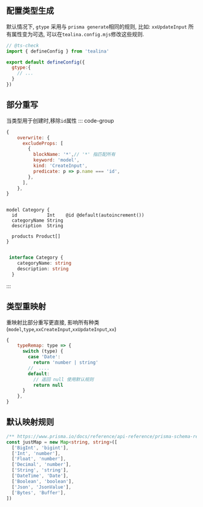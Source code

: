 ## 配置类型生成
默认情况下, `gtype` 采用与 `prisma generate`相同的规则,
比如: `xxUpdateInput` 所有属性变为可选,
可以在`tealina.config.mjs`修改这些规则.
```js
// @ts-check
import { defineConfig } from 'tealina'

export default defineConfig({
  gtype:{
    // ...
  }
})
```

## 部分重写 
当类型用于创建时,移除`id`属性
::: code-group
```js [ tealina.config.mjs ]
{
    overwrite: {
      excludeProps: [
        {
          blockName: '*',// '*' 指匹配所有
          keyword: 'model',
          kind: 'CreateInput',
          predicate: p => p.name === 'id',
        },
      ],
    },
}
```
```prisma [schema.prisma]

model Category {
  id           Int    @id @default(autoincrement())
  categoryName String
  description  String

  products Product[]
}
```
```ts [ types/pure.d.ts ]

 interface Category {
    categoryName: string
    description: string
  }

```
:::

## 类型重映射
重映射比部分重写更直接, 影响所有种类(`model`,`type`,`xxCreateInput`,`xxUpdateInput`,`xx`)
```js
{
    typeRemap: type => {
      switch (type) {
        case 'Date':
          return 'number | string'
        //  ....
        default:
          // 返回 null 使用默认规则
          return null
      }
    },
}
```

## 默认映射规则
```ts
/** https://www.prisma.io/docs/reference/api-reference/prisma-schema-reference#model-field-scalar-types */
const justMap = new Map<string, string>([
  ['BigInt', 'bigint'],
  ['Int', 'number'],
  ['Float', 'number'],
  ['Decimal', 'number'],
  ['String', 'string'],
  ['DateTime', 'Date'],
  ['Boolean', 'boolean'],
  ['Json', 'JsonValue'],
  ['Bytes', 'Buffer'],
])
```
